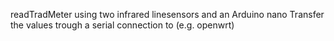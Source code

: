 readTradMeter using two infrared linesensors and an Arduino nano
Transfer the values trough a serial connection to (e.g. openwrt)
